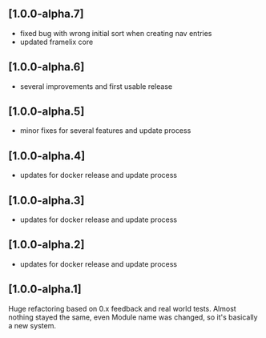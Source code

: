 ## [1.0.0-alpha.7]

* fixed bug with wrong initial sort when creating nav entries
* updated framelix core

## [1.0.0-alpha.6]

* several improvements and first usable release

## [1.0.0-alpha.5]

* minor fixes for several features and update process

## [1.0.0-alpha.4]

* updates for docker release and update process

## [1.0.0-alpha.3]

* updates for docker release and update process

## [1.0.0-alpha.2]

* updates for docker release and update process

## [1.0.0-alpha.1]

Huge refactoring based on 0.x feedback and real world tests. Almost nothing stayed the same, even Module name was
changed, so it's basically a new system.